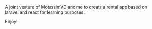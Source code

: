 A joint venture of MotassimVD and me to create a rental app based on laravel and react for learning purposes.

Enjoy!
